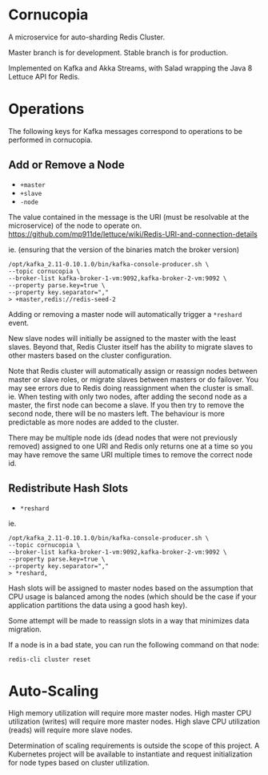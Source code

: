 # Cornucopia
A microservice for auto-sharding Redis Cluster.

Master branch is for development.
Stable branch is for production.

Implemented on Kafka and Akka Streams, with Salad wrapping the Java 8 Lettuce API for Redis.

# Operations
The following keys for Kafka messages correspond to operations to be performed in cornucopia.

## Add or Remove a Node
* `+master`
* `+slave`
* `-node`

The value contained in the message is the URI (must be resolvable at the microservice) of the node to operate on.
https://github.com/mp911de/lettuce/wiki/Redis-URI-and-connection-details

ie. (ensuring that the version of the binaries match the broker version)
```
/opt/kafka_2.11-0.10.1.0/bin/kafka-console-producer.sh \
--topic cornucopia \
--broker-list kafka-broker-1-vm:9092,kafka-broker-2-vm:9092 \
--property parse.key=true \
--property key.separator=","
> +master,redis://redis-seed-2
```

Adding or removing a master node will automatically trigger a `*reshard` event.

New slave nodes will initially be assigned to the master with the least slaves.
Beyond that, Redis Cluster itself has the ability to migrate slaves to other masters based on the cluster configuration.

Note that Redis cluster will automatically assign or reassign nodes between master or slave roles, or migrate slaves between masters or do failover.
You may see errors due to Redis doing reassignment when the cluster is small.
ie. When testing with only two nodes, after adding the second node as a master, the first node can become a slave.
If you then try to remove the second node, there will be no masters left.
The behaviour is more predictable as more nodes are added to the cluster.

There may be multiple node ids (dead nodes that were not previously removed) assigned to one URI and Redis only returns one at a time so you may have remove the same URI multiple times to remove the correct node id.

## Redistribute Hash Slots
* `*reshard`

ie.
```
/opt/kafka_2.11-0.10.1.0/bin/kafka-console-producer.sh \
--topic cornucopia \
--broker-list kafka-broker-1-vm:9092,kafka-broker-2-vm:9092 \
--property parse.key=true \
--property key.separator=","
> *reshard,
```

Hash slots will be assigned to master nodes based on the assumption that CPU usage is balanced among the nodes (which should be the case if your application partitions the data using a good hash key).

Some attempt will be made to reassign slots in a way that minimizes data migration.

If a node is in a bad state, you can run the following command on that node:
```
redis-cli cluster reset
```

# Auto-Scaling
High memory utilization will require more master nodes.
High master CPU utilization (writes) will require more master nodes.
High slave CPU utilization (reads) will require more slave nodes.

Determination of scaling requirements is outside the scope of this project.
A Kubernetes project will be available to instantiate and request initialization for node types based on cluster utilization.
